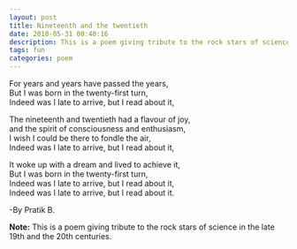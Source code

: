 ```yaml
---
layout: post
title: Nineteenth and the twentieth
date: 2010-05-31 00:40:16
description: This is a poem giving tribute to the rock stars of science in the late 19th and the 20th centuries.
tags: fun
categories: poem
---
```


For years and years have passed the years,  
But I was born in the twenty-first turn,  
Indeed was I late to arrive, but I read about it,  


The nineteenth and twentieth had a flavour of joy,  
and the spirit of consciousness and enthusiasm,  
I wish I could be there to fondle the air,  
Indeed was I late to arrive, but I read about it,  


It woke up with a dream and lived to achieve it,  
But I was born in the twenty-first turn,  
Indeed was I late to arrive, but I read about it,  
Indeed was I late to arrive, but I read about it.  


-By Pratik B.

**Note:** This is a poem giving tribute to the rock stars of science in the late 19th and the 20th centuries.